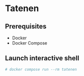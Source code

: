 # Tatenen

## Prerequisites

- Docker
- Docker Compose

## Launch interactive shell 

```sh
# docker compose run --rm tatenen
```
